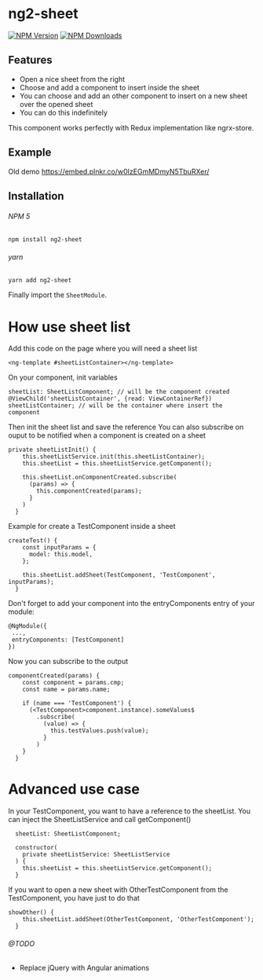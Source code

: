 # ng2-sheet

[![NPM Version](https://img.shields.io/npm/v/ng2-sheet.svg)](https://www.npmjs.com/package/ng2-sheet)
[![NPM Downloads](https://img.shields.io/npm/dt/ng2-sheet.svg)](https://www.npmjs.com/package/ng2-sheet)

## Features

- Open a nice sheet from the right
- Choose and add a component to insert inside the sheet
- You can choose and add an other component to insert on a new sheet over the opened sheet
- You can do this indefinitely

This component works perfectly with Redux implementation like ngrx-store.

## Example

Old demo https://embed.plnkr.co/w0IzEGmMDmyN5TbuRXer/

## Installation

###### NPM 5
`npm install ng2-sheet`

###### yarn
`yarn add ng2-sheet`

Finally import the `SheetModule`.

How use sheet list
==================

Add this code on the page where you will need a sheet list 
```
<ng-template #sheetListContainer></ng-template>
```

On your component, init variables
```
sheetList: SheetListComponent; // will be the component created
@ViewChild('sheetListContainer', {read: ViewContainerRef}) sheetListContainer; // will be the container where insert the component
```

Then init the sheet list and save the reference
You can also subscribe on ouput to be notified when a component is created on a sheet
```
private sheetListInit() {
    this.sheetListService.init(this.sheetListContainer);
    this.sheetList = this.sheetListService.getComponent();

    this.sheetList.onComponentCreated.subscribe(
      (params) => {
        this.componentCreated(params);
      }
    )
  }
```

Example for create a TestComponent inside a sheet

```
createTest() {
    const inputParams = {
      model: this.model,
    };

    this.sheetList.addSheet(TestComponent, 'TestComponent', inputParams);
  }
```
Don't forget to add your component into the entryComponents entry of your module:

```
@NgModule({
 ...,
 entryComponents: [TestComponent]
})
```

Now you can subscribe to the output

```
componentCreated(params) {
    const component = params.cmp;
    const name = params.name;

    if (name === 'TestComponent') {
      (<TestComponent>component.instance).someValues$
        .subscribe(
          (value) => {
            this.testValues.push(value);
          }
        )
    }
  }
```

Advanced use case
=================

In your TestComponent, you want to have a reference to the sheetList. You can inject the SheetListService 
and call getComponent()

```
  sheetList: SheetListComponent;

  constructor(
    private sheetListService: SheetListService
  ) {
    this.sheetList = this.sheetListService.getComponent();
  }
```

If you want to open a new sheet with OtherTestComponent from the TestComponent, you have just to do that

```
showOther() {
    this.sheetList.addSheet(OtherTestComponent, 'OtherTestComponent');
  }
```


###### @TODO

- Replace jQuery with Angular animations
